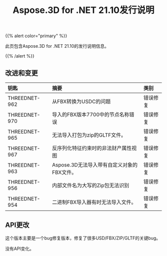 ﻿---
title: Aspose.3D for .NET 21.10发行说明
type: docs
weight: 3
url: /zh/net/aspose-3d-for-net-21-10-release-notes/
---
{{% alert color="primary" %}}

此页包含Aspose.3D for .NET 21.10的发行说明信息。

{{% /alert %}}
## **改进和变更**

|**钥匙**|**摘要**|**类别**|
|:- |:- |:- |
|THREEDNET-962 |从FBX转换为USDC的问题|错误修复|
|THREEDNET-970 |导入的FBX版本7700中的节点名称错误|错误修复|
|THREEDNET-965 |无法导入打包为zip的GLTF文件。|错误修复|
|THREEDNET-967 |反序列化特征约束时的非法财产属性视图|错误修复|
|THREEDNET-963 |Aspose.3D无法导入带有自定义对象的FBX文件。|错误修复|
|THREEDNET-956 |内部文件名为大写的Zip包无法识别|错误修复|
|THREEDNET-954 |二进制FBX导入器有时无法导入文件。|错误修复|


## API更改 ##

这个版本主要是一个bug修复版本，修复了很多USD/FBX/ZIP/GLTF的关键bug。

没有API变化。